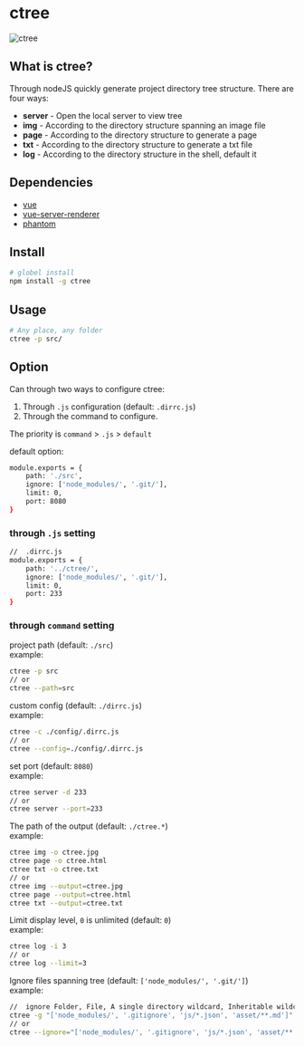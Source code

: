 # ctree
![ctree](http://7xqnme.com1.z0.glb.clouddn.com/16-12-21/33015046-file_1482292473462_306d.png)

## What is ctree?
Through nodeJS quickly generate project directory tree structure. There are four ways:

 - **server** - Open the local server to view tree
 - **img** - According to the directory structure spanning an image file
 - **page** - According to the directory structure to generate a page
 - **txt** - According to the directory structure to generate a txt file
 - **log** - According to the directory structure in the shell, default it

## Dependencies

 - [vue](https://www.npmjs.com/package/vue)
 - [vue-server-renderer](https://www.npmjs.com/package/vue-server-renderer)
 - [phantom](https://www.npmjs.com/package/phantom)


## Install
``` bash
# globel install
npm install -g ctree
```

## Usage
``` bash
# Any place, any folder
ctree -p src/
```

## Option
Can through two ways to configure ctree:
1. Through `.js` configuration (default: `.dirrc.js`)
2. Through the command to configure.

The priority is `command` > `.js` > `default`

default option:
``` bash
module.exports = {
	path: './src',
	ignore: ['node_modules/', '.git/'],
	limit: 0,
	port: 8080
}
```

### through `.js` setting
``` bash
//  .dirrc.js
module.exports = {
	path: '../ctree/',
	ignore: ['node_modules/', '.git/'],
	limit: 0,
	port: 233
}
```

### through `command` setting
project path (default: `./src`)<br>
example:

``` bash
ctree -p src
// or
ctree --path=src
```

custom config (default: `./dirrc.js`)<br>
example:

``` bash
ctree -c ./config/.dirrc.js
// or
ctree --config=./config/.dirrc.js
```

set port (default: `8080`)<br>
example:

``` bash
ctree server -d 233
// or
ctree server --port=233
```

The path of the output (default: `./ctree.*`)<br>
example:

``` bash
ctree img -o ctree.jpg
ctree page -o ctree.html
ctree txt -o ctree.txt
// or
ctree img --output=ctree.jpg
ctree page --output=ctree.html
ctree txt --output=ctree.txt
```

Limit display level, `0` is unlimited (default: `0`) <br>
example:

``` bash
ctree log -i 3
// or
ctree log --limit=3
```

Ignore files spanning tree (default: `['node_modules/', '.git/']`) <br>
example:

``` bash
//  ignore Folder, File, A single directory wildcard, Inheritable wildcards
ctree -g "['node_modules/', '.gitignore', 'js/*.json', 'asset/**.md']"
// or
ctree --ignore="['node_modules/', '.gitignore', 'js/*.json', 'asset/**.md']"
```

